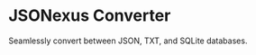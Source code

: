 <h1 align-text='center'>JSONexus Converter</h1>
<p>Seamlessly convert between JSON, TXT, and SQLite databases.</p>
